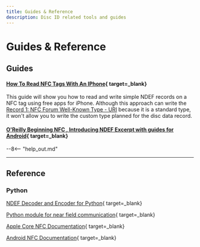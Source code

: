 ```yaml
---
title: Guides & Reference
description: Disc ID related tools and guides
---
```



# Guides & Reference

## Guides

#### [How To Read NFC Tags With An IPhone](https://seritag.com/learn/using-nfc/how-to-read-nfc-tags-with-an-iphone#:~:text=Note%20that%20your%20NFC%20tags,respond%20to%20tags%20without%20encoding.){ target=_blank}
This guide will show you how to read and write simple NDEF records on a NFC tag using free apps for iPhone. Although this approach can write the [Record 1: NFC Forum Well-Known Type - URI](/specifications/disc-id.md#record-1-nfc-forum-well-known-type-uri) because it is a standard type, it won't allow you to write the custom type planned for the disc data record.

#### [O'Reilly Beginning NFC , Introducing NDEF Excerpt with guides for Android](https://www.oreilly.com/library/view/beginning-nfc/9781449324094/ch04.html){ target=_blank}

--8<-- "help_out.md"

---

## Reference

### Python

[NDEF Decoder and Encoder for Python](https://ndeflib.readthedocs.io/en/stable/index.html){ target=_blank}

[Python module for near field communication](https://nfcpy.readthedocs.io/en/v0.13.6/index.html){ target=_blank}

[Apple Core NFC Documentation](https://developer.apple.com/documentation/corenfc){ target=_blank}

[Android NFC Documentation](https://developer.android.com/reference/android/nfc/package-summary){ target=_blank}





